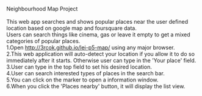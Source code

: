 Neighbourhood Map Project<br>
<br>
This web app searches and shows popular places near the user defined location based on google map and foursquare data.<br>
Users can search things like cinema, gas or leave it empty to get a mixed categories of popular places.
<br>
1.Open http://3rcok.github.io/lei-p5-map/ using any major browser.<br>
2.This web application will auto-detect your location if you allow it to do so immediately after it starts. Otherwise user can type in the 'Your place' field.<br>
3.User can type in the top field to set his desired location.<br>
4.User can search interested types of places in the search bar.<br>
5.You can click on the marker to open a information window.<br>
6.When you click the 'Places nearby' button, it will display the list view.